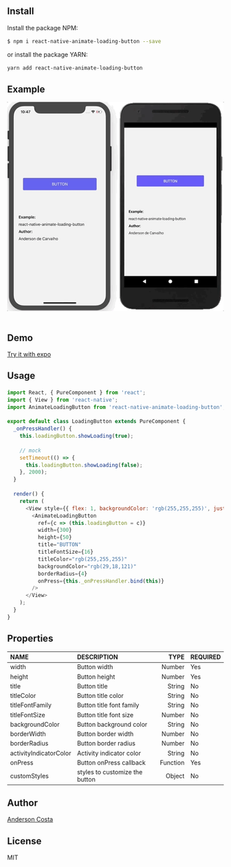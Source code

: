 ## Install

Install the package NPM:

```bash
$ npm i react-native-animate-loading-button --save
```

or install the package YARN:

```bash
yarn add react-native-animate-loading-button
```

## Example

<div style="display: flex; flex-direction: row; margin-bottom: 50px">
  <img src="https://raw.githubusercontent.com/andcosta/react-native-animate-loading-button-example/master/android-ios.gif" width="540" />
</div>

## Demo

[Try it with expo](https://snack.expo.io/@andcosta/react-native-animate-loading-button-v.1.0.0)

## Usage

```javascript
import React, { PureComponent } from 'react';
import { View } from 'react-native';
import AnimateLoadingButton from 'react-native-animate-loading-button';

export default class LoadingButton extends PureComponent {
  _onPressHandler() {
    this.loadingButton.showLoading(true);

    // mock
    setTimeout(() => {
      this.loadingButton.showLoading(false);
    }, 2000);
  }

  render() {
    return (
      <View style={{ flex: 1, backgroundColor: 'rgb(255,255,255)', justifyContent: 'center' }}>
        <AnimateLoadingButton
          ref={c => (this.loadingButton = c)}
          width={300}
          height={50}
          title="BUTTON"
          titleFontSize={16}
          titleColor="rgb(255,255,255)"
          backgroundColor="rgb(29,18,121)"
          borderRadius={4}
          onPress={this._onPressHandler.bind(this)}
        />
      </View>
    );
  }
}
```

## Properties

| NAME                   | DESCRIPTION              |     TYPE | REQUIRED |
| :--------------------- | :----------------------- | -------: | :------- |
| width                  | Button width             |   Number | Yes      |
| height                 | Button height            |   Number | Yes      |
| title                  | Button title             |   String | No       |
| titleColor             | Button title color       |   String | No       |
| titleFontFamily        | Button title font family |   String | No       |
| titleFontSize          | Button title font size   |   Number | No       |
| backgroundColor        | Button background color  |   String | No       |
| borderWidth            | Button border width      |   Number | No       |
| borderRadius           | Button border radius     |   Number | No       |
| activityIndicatorColor | Activity indicator color |   String | No       |
| onPress                | Button onPress callback  | Function | Yes      |
| customStyles           | styles to customize the button | Object   | No       |

## Author

[Anderson Costa](http://linkedin.com/in/andcosta)

## License

MIT
